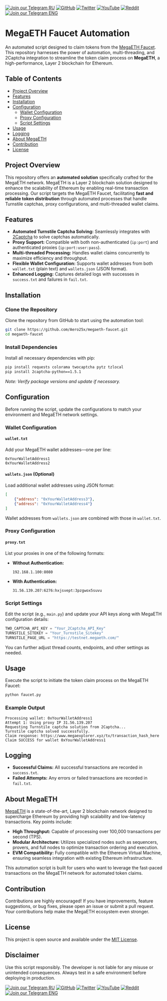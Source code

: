 [![Join our Telegram RU](https://img.shields.io/badge/Telegram-RU-03A500?style=for-the-badge&logo=telegram&logoColor=white&labelColor=blue&color=red)](https://t.me/hidden_coding)
[![GitHub](https://img.shields.io/badge/GitHub-181717?style=for-the-badge&logo=github&logoColor=white)](https://github.com/aero25x)
[![Twitter](https://img.shields.io/badge/Twitter-1DA1F2?style=for-the-badge&logo=x&logoColor=white)](https://x.com/aero25x)
[![YouTube](https://img.shields.io/badge/YouTube-FF0000?style=for-the-badge&logo=youtube&logoColor=white)](https://www.youtube.com/@flaming_chameleon)
[![Reddit](https://img.shields.io/badge/Reddit-FF3A00?style=for-the-badge&logo=reddit&logoColor=white)](https://www.reddit.com/r/HiddenCode/)
[![Join our Telegram ENG](https://img.shields.io/badge/Telegram-EN-03A500?style=for-the-badge&logo=telegram&logoColor=white&labelColor=blue&color=red)](https://t.me/hidden_coding_en)






# MegaETH Faucet Automation

An automated script designed to claim tokens from the [MegaETH Faucet](https://github.com/Aero25x/megaeth-faucet). This repository harnesses the power of automation, multi-threading, and 2Captcha integration to streamline the token claim process on **MegaETH**, a high-performance, Layer 2 blockchain for Ethereum.

## Table of Contents

- [Project Overview](#project-overview)
- [Features](#features)
- [Installation](#installation)
- [Configuration](#configuration)
  - [Wallet Configuration](#wallet-configuration)
  - [Proxy Configuration](#proxy-configuration)
  - [Script Settings](#script-settings)
- [Usage](#usage)
- [Logging](#logging)
- [About MegaETH](#about-megaeth)
- [Contribution](#contribution)
- [License](#license)

## Project Overview

This repository offers an **automated solution** specifically crafted for the MegaETH network. MegaETH is a Layer 2 blockchain solution designed to enhance the scalability of Ethereum by enabling real-time transaction processing. Our script targets the MegaETH Faucet, facilitating **fast and reliable token distribution** through automated processes that handle Turnstile captchas, proxy configurations, and multi-threaded wallet claims. 

## Features

- **Automated Turnstile Captcha Solving:** Seamlessly integrates with [2Captcha](https://2captcha.com/) to solve captchas automatically.
- **Proxy Support:** Compatible with both non-authenticated (`ip:port`) and authenticated proxies (`ip:port:user:pass`).
- **Multi-threaded Processing:** Handles wallet claims concurrently to maximize efficiency and throughput.
- **Flexible Wallet Configuration:** Supports wallet addresses from both `wallet.txt` (plain text) and `wallets.json` (JSON format).
- **Enhanced Logging:** Captures detailed logs with successes in `success.txt` and failures in `fail.txt`.

## Installation

### Clone the Repository

Clone the repository from GitHub to start using the automation tool:

```bash
git clone https://github.com/Aero25x/megaeth-faucet.git
cd megaeth-faucet
```

### Install Dependencies

Install all necessary dependencies with pip:

```bash
pip install requests colorama twocaptcha pytz tzlocal
pip install 2captcha-python==1.5.1
```

*Note: Verify package versions and update if necessary.*

## Configuration

Before running the script, update the configurations to match your environment and MegaETH network settings.

### Wallet Configuration

#### `wallet.txt`

Add your MegaETH wallet addresses—one per line:

```text
0xYourWalletAddress1
0xYourWalletAddress2
```

#### `wallets.json` (Optional)

Load additional wallet addresses using JSON format:

```json
[
    {"address": "0xYourWalletAddress3"},
    {"address": "0xYourWalletAddress4"}
]
```

Wallet addresses from `wallets.json` are combined with those in `wallet.txt`.

### Proxy Configuration

#### `proxy.txt`

List your proxies in one of the following formats:

- **Without Authentication:**

  ```text
  192.168.1.100:8080
  ```

- **With Authentication:**

  ```text
  31.56.139.207:6276:hxjsvept:3pzgwox5suvu
  ```

### Script Settings

Edit the script (e.g., `main.py`) and update your API keys along with MegaETH configuration details:

```python
TWO_CAPTCHA_API_KEY = "Your_2Captcha_API_Key"
TURNSTILE_SITEKEY = "Your_Turnstile_Sitekey"
TURNSTILE_PAGE_URL = "https://testnet.megaeth.com/"
```

You can further adjust thread counts, endpoints, and other settings as needed.

## Usage

Execute the script to initiate the token claim process on the MegaETH Faucet:

```bash
python faucet.py
```

### Example Output

```
Processing wallet: 0xYourWalletAddress1
Attempt 1: Using proxy IP 31.56.139.207
Requesting Turnstile captcha solution from 2Captcha...
Turnstile captcha solved successfully.
Claim response: https://www.megaexplorer.xyz/tx/transaction_hash_here
Claim SUCCESS for wallet 0xYourWalletAddress1
```

## Logging

- **Successful Claims:** All successful transactions are recorded in `success.txt`.
- **Failed Attempts:** Any errors or failed transactions are recorded in `fail.txt`.

## About MegaETH

[MegaETH](https://megaeth.org/) is a state-of-the-art, Layer 2 blockchain network designed to supercharge Ethereum by providing high scalability and low-latency transactions. Key points include:

- **High Throughput:** Capable of processing over 100,000 transactions per second (TPS).
- **Modular Architecture:** Utilizes specialized nodes such as sequencers, provers, and full nodes to optimize transaction ordering and execution.
- **EVM Compatibility:** Fully compatible with the Ethereum Virtual Machine, ensuring seamless integration with existing Ethereum infrastructure.

This automation script is built for users who want to leverage the fast-paced transactions on the MegaETH network for automated token claims.

## Contribution

Contributions are highly encouraged! If you have improvements, feature suggestions, or bug fixes, please open an issue or submit a pull request. Your contributions help make the MegaETH ecosystem even stronger.

## License

This project is open source and available under the [MIT License](LICENSE).




## Disclaimer

Use this script responsibly. The developer is not liable for any misuse or unintended consequences. Always test in a safe environment before deploying in production.

[![Join our Telegram RU](https://img.shields.io/badge/Telegram-RU-03A500?style=for-the-badge&logo=telegram&logoColor=white&labelColor=blue&color=red)](https://t.me/hidden_coding)
[![GitHub](https://img.shields.io/badge/GitHub-181717?style=for-the-badge&logo=github&logoColor=white)](https://github.com/aero25x)
[![Twitter](https://img.shields.io/badge/Twitter-1DA1F2?style=for-the-badge&logo=x&logoColor=white)](https://x.com/aero25x)
[![YouTube](https://img.shields.io/badge/YouTube-FF0000?style=for-the-badge&logo=youtube&logoColor=white)](https://www.youtube.com/@flaming_chameleon)
[![Reddit](https://img.shields.io/badge/Reddit-FF3A00?style=for-the-badge&logo=reddit&logoColor=white)](https://www.reddit.com/r/HiddenCode/)
[![Join our Telegram ENG](https://img.shields.io/badge/Telegram-EN-03A500?style=for-the-badge&logo=telegram&logoColor=white&labelColor=blue&color=red)](https://t.me/hidden_coding_en)
